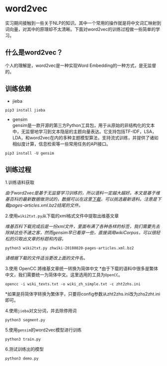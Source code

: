 # word2vec

实习期间接触到一些关于NLP的知识。其中一个常用的操作就是将中文词汇映射到词向量，对其中的原理却不太清晰。下面对word2vec的训练过程做一些简单的学习。<br>

## 什么是word2vec？
个人的理解是，word2vec是一种实现Word Embedding的一种方式，是无监督的。

## 训练依赖
* jieba <br>
```
pip3 install jieba
```
* gensim <br>
gensim是一款开源的第三方Python工具包，用于从原始的非结构化的文本中，无监督地学习到文本隐层的主题向量表达。它支持包括TF-IDF，LSA，LDA，和word2vec在内的多种主题模型算法，支持流式训练，并提供了诸如相似度计算，信息检索等一些常用任务的API接口。
```
pip3 install -U gensim
```

## 训练过程
1.训练语料获取

*由于word2vec是基于无监督学习训练的，所以语料一定越大越好。本文是基于维基百科的最新数据做测试的，数据可以在这里[下载](https://dumps.wikimedia.org/zhwiki/)，可以挑选最新语料。注意是下载pages-articles.xml.bz2结尾的文件。*

2.使用`wiki2txt.py`从下载的xml格式文件中提取出维基文章

*维基百科下载完成后是一份xml文件，里面布满了各种各样的标签，我们需要先去除掉这些不速之客，然而gensim早已看穿一些，直接调用wikiCorpus，可以很轻松的只取出文章的标题和内容。*
```
python3 wiki2txt.py zhwiki-20180820-pages-articles.xml.bz2
```
*请根据下载的文件适当更改上面的文件名。*

3.使用 OpenCC 將维基文章统一转换为简体中文
*由于下载的语料中很多是繁体中文，我们需要统一为简体中文。这里选用的工具为`OpenCC`。
```
opencc -i wiki_texts.txt -o wiki_zh_simple.txt -c zht2zhs.ini
```
*如果是将简体字转换为繁体字，只要将config参数从zht2zhs.ini改为zhs2zht.ini即可。

4.使用`jieba`对文分词，并去除停用词

```
python3 segment.py
```

5.使用`gensim`的word2vec模型进行训练

```
python3 train.py
```

6.测试训练出的模型
```
python3 demo.py
```
